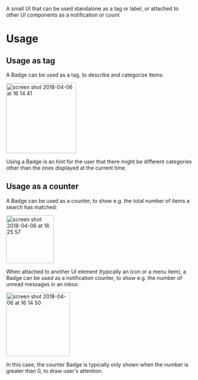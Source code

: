A small UI that can be used standalone as a tag or label, or attached to other UI components as a notification or count

# Usage

## Usage as tag

A Badge can be used as a tag, to describe and categorize items:

<img width="189" alt="screen shot 2018-04-06 at 16 14 41" src="https://user-images.githubusercontent.com/2643520/38426053-dde5a91e-39b5-11e8-83e5-413f0077f50a.png">

Using a Badge is an hint for the user that there might be different categories other than the ones displayed at the current time.

## Usage as a counter

A Badge can be used as a counter, to show e.g. the total number of items a search has matched:

<img width="129" alt="screen shot 2018-04-06 at 16 25 57" src="https://user-images.githubusercontent.com/2643520/38426539-38052202-39b7-11e8-8caf-d830e156324a.png">

When attached to another UI element (typically an icon or a menu item), a Badge can be used as a notification counter, to show e.g. the number of unread messages in an inbox:

<img width="172" alt="screen shot 2018-04-06 at 16 14 50" src="https://user-images.githubusercontent.com/2643520/38426220-5f267bd4-39b6-11e8-8f6b-63f8e8fc69b6.png">

In this case, the counter Badge is typically only shown when the number is greater than 0, to draw user's attention.


